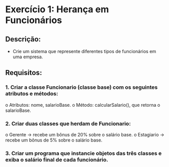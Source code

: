 # Exercício 1: Herança em Funcionários

## Descrição:

- Crie um sistema que represente diferentes tipos de funcionários em uma empresa.

## Requisitos:

### 1. Criar a classe Funcionario (classe base) com os seguintes atributos e métodos:

o Atributos: nome, salarioBase.
o Método: calcularSalario(), que retorna o salarioBase.

### 2. Criar duas classes que herdam de Funcionario:

o Gerente → recebe um bônus de 20% sobre o salário base.
o Estagiario → recebe um bônus de 5% sobre o salário base.

### 3. Criar um programa que instancie objetos das três classes e exiba o salário final de cada funcionário.
